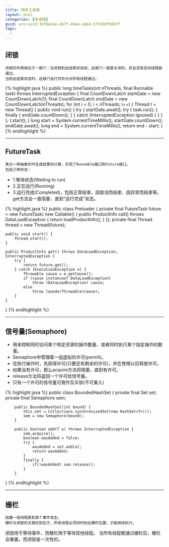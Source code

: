 ```yaml
---
title: 同步工具类
layout: post
categories: [多线程]
guid: urn:uuid:3bf0e24e-e67f-49ee-a8e4-573100f9dbff
tags:
  - 
---
```


## 闭锁
    闭锁的作用相当于一扇门：在闭锁到达结束状态前，这扇门一直是关闭的，并且没有任何线程能通过。
    当到达结束状态时，这扇门会打开并允许所有线程通过。
{% highlight java %}
public long timeTasks(int nThreads, final Runnable task)
                throws InterruptedException {
        final CountDownLatch startGate = new CountDownLatch(1);
        final CountDownLatch endGate = new CountDownLatch(nThreads);
        for (int i = 0; i < nThreads; i++) {
                Thread t = new Thread() {
                        public void run() {
                                try {
                                        startGate.await();
                                        try {
                                                task.run();
                                        } finally {
                                                endGate.countDown();
                                        }
                                } catch (InterruptedException ignored) {
                                }
                        }
                };
                t.start();
        }
        long start = System.currentTimeMillis();
        startGate.countDown();
        endGate.await();
        long end = System.currentTimeMillis();
        return end - start;
}
{% endhighlight %}

-------------------------

## FutureTask
    表示一种抽象的可生成结果的计算，实现了Runnable接口和Future接口。
    包括三种状态：
+ 1.等待状态(Waiting to run)
+ 2.正在运行(Running)
+ 3.运行完成(Completed)，包括正常结束、因取消而结束、因异常而结束等。
    get方法会一直阻塞，直到“运行完成”状态。

{% highlight java %}
public class Preloader {
	private final FutureTask<ProductInfo> future = new FutureTask<ProductInfo>(
			new Callable<ProductInfo>() {
				public ProductInfo call() throws DataLoadException {
					return loadProductInfo();
				}
			});
	private final Thread thread = new Thread(future);

	public void start() {
		thread.start();
	}

	public ProductInfo get() throws DataLoadException, InterruptedException {
		try {
			return future.get();
		} catch (ExecutionException e) {
			Throwable cause = e.getCause();
			if (cause instanceof DataLoadException)
				throw (DataLoadException) cause;
			else
				throw launderThrowable(cause);
		}
	}
}
{% endhighlight %}

--------------------------

## 信号量(Semaphore)
-    用来控制同时访问某个特定资源的操作数量，或者同时执行某个指定操作的数量。
-    Semaphore中管理着一组虚拟的许可(permit)。
-    在执行操作时，先获得许可(只要还有剩余的许可)，并在使用以后释放许可。
-    如果没有许可，那么acquire方法将阻塞，直到有许可。
-    release方法将返回一个许可给信号量。
-    只有一个许可的信号量可用作互斥锁(不可重入)

{% highlight java %}
public class BoundedHashSet<T> {
        private final Set<T> set;
        private final Semaphore sem;

        public BoundedHashSet(int bound) {
            this.set = Collections.synchronizedSet(new HashSet<T>());
            sem = new Semaphore(bound);
        }

        public boolean add(T o) throws InterruptedException {
            sem.acquire();
            boolean wasAdded = false;
            try {
                wasAdded = set.add(o);
                return wasAdded;
            }
            finally {
                if(!wasAdded) sem.release();
            }
        }
}
{% endhighlight %}    

--------------------------

## 栅栏
    阻塞一组线程直到某个事件发生。
    栅栏与闭锁的关键区别在于，所有线程必须同时到达栅栏位置，才能继续执行。
闭锁用于等待事件，而栅栏用于等待其他线程。
    当所有线程都通过栅栏后，栅栏会重置，而闭锁是一次性的。

